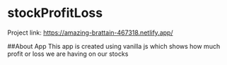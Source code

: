 # stockProfitLoss

Project link: https://amazing-brattain-467318.netlify.app/

##About App
This app is created using vanilla js which shows how much profit or loss we are having on our stocks
